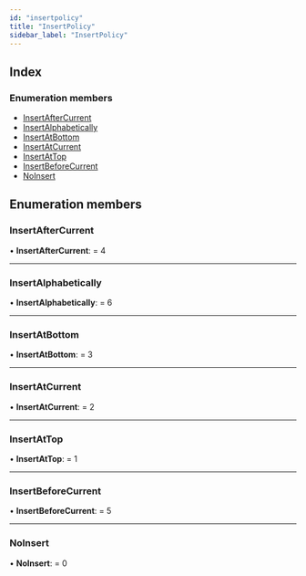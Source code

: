 ```yaml
---
id: "insertpolicy"
title: "InsertPolicy"
sidebar_label: "InsertPolicy"
---
```


## Index

### Enumeration members

* [InsertAfterCurrent](insertpolicy.md#insertaftercurrent)
* [InsertAlphabetically](insertpolicy.md#insertalphabetically)
* [InsertAtBottom](insertpolicy.md#insertatbottom)
* [InsertAtCurrent](insertpolicy.md#insertatcurrent)
* [InsertAtTop](insertpolicy.md#insertattop)
* [InsertBeforeCurrent](insertpolicy.md#insertbeforecurrent)
* [NoInsert](insertpolicy.md#noinsert)

## Enumeration members

###  InsertAfterCurrent

• **InsertAfterCurrent**: = 4

___

###  InsertAlphabetically

• **InsertAlphabetically**: = 6

___

###  InsertAtBottom

• **InsertAtBottom**: = 3

___

###  InsertAtCurrent

• **InsertAtCurrent**: = 2

___

###  InsertAtTop

• **InsertAtTop**: = 1

___

###  InsertBeforeCurrent

• **InsertBeforeCurrent**: = 5

___

###  NoInsert

• **NoInsert**: = 0
